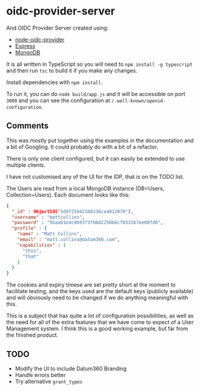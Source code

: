 # oidc-provider-server
And OIDC Provider Server created using:

* [node-oidc-provider](https://github.com/panva/node-oidc-provider)
* [Express](https://expressjs.com)
* [MongoDB](https://github.com/mongodb/node-mongodb-native)

It is all written in TypeScript so you will need to `npm install -g typescript` and then run `tsc` to build it if you make any changes.

Install dependencies with `npm install`.

To run it, you can do `node build/app.js` and it will be accessible on port `3000` and you can see the configuration at `/.well-known/openid-configuration`.

## Comments
This was mostly put together using the examples in the documentation and a bit of Googling. It could probably do with a bit of a refactor.

There is only one client configured, but it can easily be extended to use multiple clients.

I have not customised any of the UI for the IDP, that is on the TODO list.

The Users are read from a local MongoDB instance (DB=Users, Collection=Users). Each document looks like this:

```json
{
  "_id" : ObjectId("5d9f25b42168136cea012870"),
  "username" : "mattcollins",
  "password" : "5baa61e4c9b93f3f0682250b6cf8331b7ee68fd8",
  "profile" : {
    "name" : "Matt Collins",
    "email" : "matt.collins@datum360.com",
    "capabilities" : [ 
      "this", 
      "that"
    ]
  }
}
```

The cookies and expiry timese are set pretty short at the moment to facilitate testing, and the keys used are the default keys (publicly available) and will obviously need to be changed if we do anything meaningful with this.

This is a subject that has quite a lot of configuration possibilities, as well as the need for all of the extra features that we have come to expect of a User Management system. I think this is a good working example, but far from the finished product.

## TODO

* Modify the UI to include Datum360 Branding
* Handle errors better
* Try alternative `grant_types`